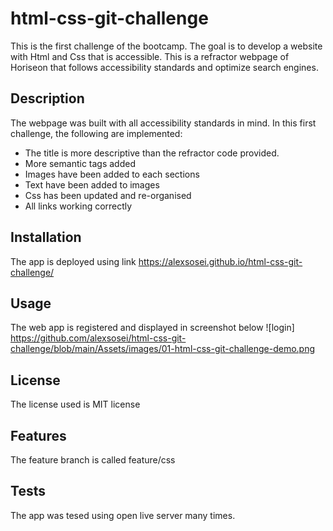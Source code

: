 # html-css-git-challenge
This is the first challenge of the bootcamp. The goal is to develop a website with Html and Css that is accessible. This is a refractor webpage of Horiseon that follows accessibility standards and optimize search engines.
## Description
The webpage was built with all accessibility standards in mind. In this first challenge, the following are implemented:
- The title is more descriptive than the refractor code provided.
- More semantic tags added
- Images have been added to each sections
- Text have been added to images
- Css has been updated and re-organised
- All links working correctly

## Installation
The app is deployed using link https://alexsosei.github.io/html-css-git-challenge/ 
## Usage
The web app is registered and displayed in screenshot below ![login] https://github.com/alexsosei/html-css-git-challenge/blob/main/Assets/images/01-html-css-git-challenge-demo.png 
## License
The license used is MIT license
## Features
The feature branch is called feature/css
## Tests
The app was tesed using open live server many times. 

